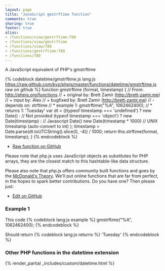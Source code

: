```yaml
---
layout: page
title: "JavaScript gmstrftime function"
comments: true
sharing: true
footer: true
alias:
- /functions/view/gmstrftime:780
- /functions/view/gmstrftime
- /functions/view/780
- /functions/gmstrftime:780
- /functions/780
---
```

<!-- Generated by Rakefile:build -->
A JavaScript equivalent of PHP's gmstrftime

{% codeblock datetime/gmstrftime.js lang:js https://raw.github.com/kvz/phpjs/master/functions/datetime/gmstrftime.js raw on github %}
function gmstrftime (format, timestamp) {
  // From: http://phpjs.org/functions
  // +   original by: Brett Zamir (http://brett-zamir.me)
  // +   input by: Alex
  // +   bugfixed by: Brett Zamir (http://brett-zamir.me)
  // -    depends on: strftime
  // *     example 1: gmstrftime("%A", 1062462400);
  // *     returns 1: 'Tuesday'
  var dt = ((typeof timestamp === 'undefined') ? new Date() : // Not provided
  (typeof timestamp === 'object') ? new Date(timestamp) : // Javascript Date()
  new Date(timestamp * 1000) // UNIX timestamp (auto-convert to int)
  );
  timestamp = Date.parse(dt.toUTCString().slice(0, -4)) / 1000;
  return this.strftime(format, timestamp);
}
{% endcodeblock %}

 - [Raw function on GitHub](https://github.com/kvz/phpjs/blob/master/functions/datetime/gmstrftime.js)

Please note that php.js uses JavaScript objects as substitutes for PHP arrays, they are 
the closest match to this hashtable-like data structure. 

Please also note that php.js offers community built functions and goes by the 
[McDonald's Theory](https://medium.com/what-i-learned-building/9216e1c9da7d). We'll put online 
functions that are far from perfect, in the hopes to spark better contributions. 
Do you have one? Then please just: 

 - [Edit on GitHub](https://github.com/kvz/phpjs/edit/master/functions/datetime/gmstrftime.js)

### Example 1
This code
{% codeblock lang:js example %}
gmstrftime("%A", 1062462400);
{% endcodeblock %}

Should return
{% codeblock lang:js returns %}
'Tuesday'
{% endcodeblock %}


### Other PHP functions in the datetime extension
{% render_partial _includes/custom/datetime.html %}
